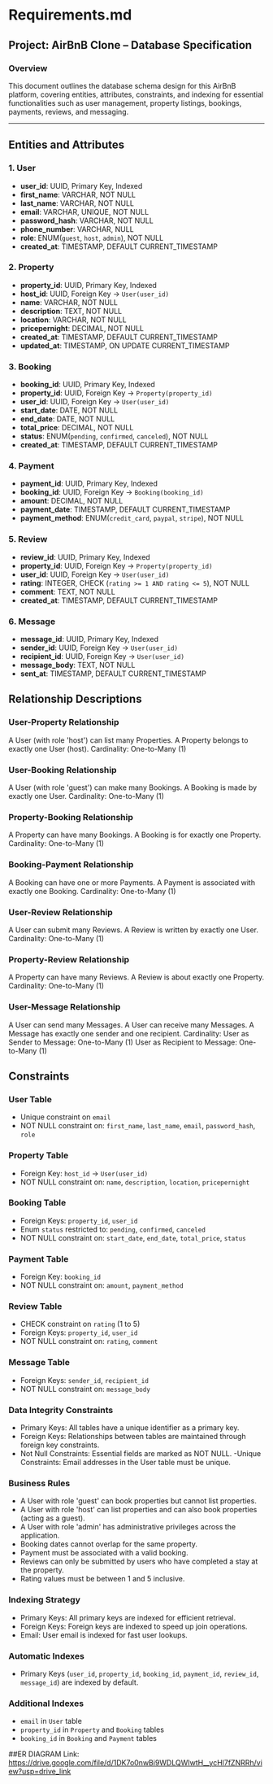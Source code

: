 
# Requirements.md

## Project: AirBnB Clone – Database Specification

### Overview
This document outlines the database schema design for this AirBnB platform, covering entities, attributes, constraints, and indexing for essential functionalities such as user management, property listings, bookings, payments, reviews, and messaging.

---

## Entities and Attributes

### 1. **User**
- **user_id**: UUID, Primary Key, Indexed
- **first_name**: VARCHAR, NOT NULL
- **last_name**: VARCHAR, NOT NULL
- **email**: VARCHAR, UNIQUE, NOT NULL
- **password_hash**: VARCHAR, NOT NULL
- **phone_number**: VARCHAR, NULL
- **role**: ENUM(`guest`, `host`, `admin`), NOT NULL
- **created_at**: TIMESTAMP, DEFAULT CURRENT_TIMESTAMP

### 2. **Property**
- **property_id**: UUID, Primary Key, Indexed
- **host_id**: UUID, Foreign Key → `User(user_id)`
- **name**: VARCHAR, NOT NULL
- **description**: TEXT, NOT NULL
- **location**: VARCHAR, NOT NULL
- **pricepernight**: DECIMAL, NOT NULL
- **created_at**: TIMESTAMP, DEFAULT CURRENT_TIMESTAMP
- **updated_at**: TIMESTAMP, ON UPDATE CURRENT_TIMESTAMP

### 3. **Booking**
- **booking_id**: UUID, Primary Key, Indexed
- **property_id**: UUID, Foreign Key → `Property(property_id)`
- **user_id**: UUID, Foreign Key → `User(user_id)`
- **start_date**: DATE, NOT NULL
- **end_date**: DATE, NOT NULL
- **total_price**: DECIMAL, NOT NULL
- **status**: ENUM(`pending`, `confirmed`, `canceled`), NOT NULL
- **created_at**: TIMESTAMP, DEFAULT CURRENT_TIMESTAMP

### 4. **Payment**
- **payment_id**: UUID, Primary Key, Indexed
- **booking_id**: UUID, Foreign Key → `Booking(booking_id)`
- **amount**: DECIMAL, NOT NULL
- **payment_date**: TIMESTAMP, DEFAULT CURRENT_TIMESTAMP
- **payment_method**: ENUM(`credit_card`, `paypal`, `stripe`), NOT NULL

### 5. **Review**
- **review_id**: UUID, Primary Key, Indexed
- **property_id**: UUID, Foreign Key → `Property(property_id)`
- **user_id**: UUID, Foreign Key → `User(user_id)`
- **rating**: INTEGER, CHECK (`rating >= 1 AND rating <= 5`), NOT NULL
- **comment**: TEXT, NOT NULL
- **created_at**: TIMESTAMP, DEFAULT CURRENT_TIMESTAMP

### 6. **Message**
- **message_id**: UUID, Primary Key, Indexed
- **sender_id**: UUID, Foreign Key → `User(user_id)`
- **recipient_id**: UUID, Foreign Key → `User(user_id)`
- **message_body**: TEXT, NOT NULL
- **sent_at**: TIMESTAMP, DEFAULT CURRENT_TIMESTAMP

## Relationship Descriptions
### User-Property Relationship
A User (with role 'host') can list many Properties.
A Property belongs to exactly one User (host).
Cardinality: One-to-Many (1)

### User-Booking Relationship
A User (with role 'guest') can make many Bookings.
A Booking is made by exactly one User.
Cardinality: One-to-Many (1)

### Property-Booking Relationship
A Property can have many Bookings.
A Booking is for exactly one Property.
Cardinality: One-to-Many (1)

### Booking-Payment Relationship
A Booking can have one or more Payments.
A Payment is associated with exactly one Booking.
Cardinality: One-to-Many (1)

### User-Review Relationship
A User can submit many Reviews.
A Review is written by exactly one User.
Cardinality: One-to-Many (1)

### Property-Review Relationship
A Property can have many Reviews.
A Review is about exactly one Property.
Cardinality: One-to-Many (1)

### User-Message Relationship
A User can send many Messages.
A User can receive many Messages.
A Message has exactly one sender and one recipient.
Cardinality:
User as Sender to Message: One-to-Many (1)
User as Recipient to Message: One-to-Many (1)

## Constraints

### **User Table**
- Unique constraint on `email`
- NOT NULL constraint on: `first_name`, `last_name`, `email`, `password_hash`, `role`

### **Property Table**
- Foreign Key: `host_id` → `User(user_id)`
- NOT NULL constraint on: `name`, `description`, `location`, `pricepernight`

### **Booking Table**
- Foreign Keys: `property_id`, `user_id`
- Enum `status` restricted to: `pending`, `confirmed`, `canceled`
- NOT NULL constraint on: `start_date`, `end_date`, `total_price`, `status`

### **Payment Table**
- Foreign Key: `booking_id`
- NOT NULL constraint on: `amount`, `payment_method`

### **Review Table**
- CHECK constraint on `rating` (1 to 5)
- Foreign Keys: `property_id`, `user_id`
- NOT NULL constraint on: `rating`, `comment`

### **Message Table**
- Foreign Keys: `sender_id`, `recipient_id`
- NOT NULL constraint on: `message_body`

### Data Integrity Constraints

- Primary Keys: All tables have a unique identifier as a primary key.
- Foreign Keys: Relationships between tables are maintained through foreign key constraints.
- Not Null Constraints: Essential fields are marked as NOT NULL.
 -Unique Constraints: Email addresses in the User table must be unique.

### Business Rules

- A User with role 'guest' can book properties but cannot list properties.
- A User with role 'host' can list properties and can also book properties (acting as a guest).
- A User with role 'admin' has administrative privileges across the application.
- Booking dates cannot overlap for the same property.
- Payment must be associated with a valid booking.
- Reviews can only be submitted by users who have completed a stay at the property.
- Rating values must be between 1 and 5 inclusive.

### Indexing Strategy
- Primary Keys: All primary keys are indexed for efficient retrieval.
- Foreign Keys: Foreign keys are indexed to speed up join operations.
- Email: User email is indexed for fast user lookups.

### Automatic Indexes
- Primary Keys (`user_id`, `property_id`, `booking_id`, `payment_id`, `review_id`, `message_id`) are indexed by default.

### Additional Indexes
- `email` in `User` table
- `property_id` in `Property` and `Booking` tables
- `booking_id` in `Booking` and `Payment` tables

##ER DIAGRAM
Link: https://drive.google.com/file/d/1DK7o0nwBi9WDLQWIwtH__ycHl7fZNRRh/view?usp=drive_link
